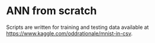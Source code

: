 # ANN from scratch

Scripts are written for training and testing data available at https://www.kaggle.com/oddrationale/mnist-in-csv.
